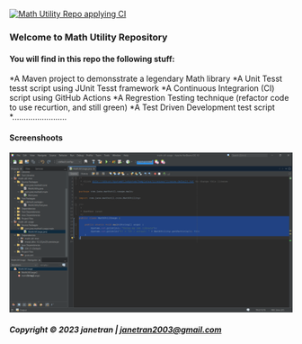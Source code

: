 
[![Math Utility Repo applying CI](https://github.com/J1410T/math-util-mvn/actions/workflows/math-util-ci-maven.yml/badge.svg)](https://github.com/J1410T/math-util-mvn/actions/workflows/math-util-ci-maven.yml)

### Welcome to Math Utility Repository
#### You will find in this repo the following stuff:
 
*A Maven project to demonsstrate a legendary Math library
*A Unit Tesst tesst script using JUnit Tesst framework
*A Continuous Integrarion (CI) script using GitHub Actions
*A Regrestion Testing technique (refactor code to use recurtion, and still green)
*A Test Driven Development test script
*........................

#### Screenshoots
![JUnit tesst script](https://github.com/J1410T/math-util-mvn/blob/main/screenshots/test%20script%20with%20junit.png)

##### Copyright &#169; 2023 janetran | janetran2003@gmail.com